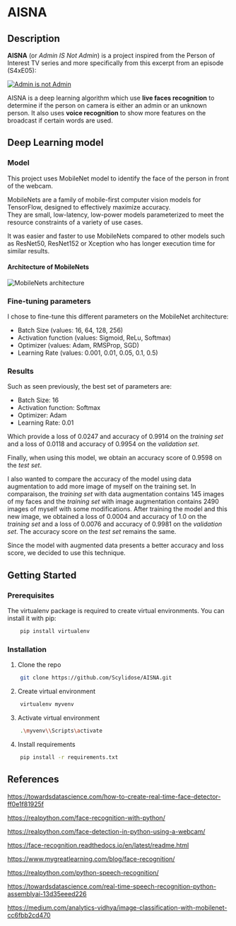 # AISNA

## Description 

**AISNA** (or *Admin IS Not Admin*) is a project inspired from the Person of Interest TV series and more specifically from this excerpt from an episode (S4xE05):  

[![Admin is not Admin](http://img.youtube.com/vi/nhWe2nf24ag/0.jpg)](http://www.youtube.com/watch?v=nhWe2nf24ag "Person of Interest - Admin is not Admin")

AISNA is a deep learning algorithm which use **live faces recognition** to determine if the person on camera is either an admin or an unknown person. It also uses **voice recognition** to show more features on the broadcast if certain words are used.

## Deep Learning model

### Model

This project uses MobileNet model to identify the face of the person in front of the webcam.

MobileNets are a family of mobile-first computer vision models for TensorFlow, designed to effectively maximize accuracy.  
They are small, low-latency, low-power models parameterized to meet the resource constraints of a variety of use cases.

It was easier and faster to use MobileNets compared to other models such as ResNet50, ResNet152 or Xception who has longer execution time for similar results.

#### Architecture of MobileNets

![MobileNets architecture](https://miro.medium.com/max/570/1*TJAjuueT9_pk2Nlv1zmb4A.png)

### Fine-tuning parameters

I chose to fine-tune this different parameters on the MobileNet architecture: 

- Batch Size (values: 16, 64, 128, 256)
- Activation function (values: Sigmoid, ReLu, Softmax)
- Optimizer (values: Adam, RMSProp, SGD)
- Learning Rate (values: 0.001, 0.01, 0.05, 0.1, 0.5)

### Results

Such as seen previously, the best set of parameters are: 
- Batch Size: 16
- Activation function: Softmax
- Optimizer: Adam
- Learning Rate: 0.01

Which provide a loss of 0.0247 and accuracy of 0.9914 on the *training set* and a loss of 0.0118 and accuracy of 0.9954 on the *validation set*.  

Finally, when using this model, we obtain an accuracy score of 0.9598 on the *test set*.

I also wanted to compare the accuracy of the model using data augmentation to add more image of myself on the training set. In comparaison, the *training set* with data augmentation contains 145 images of my faces and the *training set* with image augmentation contains 2490 images of myself with some modifications.
After training the model and this new image, we obtained a loss of 0.0004 and accuracy of 1.0 on the *training set* and a loss of 0.0076 and accuracy of 0.9981 on the *validation set*. The accuracy score on the *test set* remains the same.

Since the model with augmented data presents a better accuracy and loss score, we decided to use this technique.

## Getting Started

### Prerequisites

The virtualenv package is required to create virtual environments. You can install it with pip:
```sh
    pip install virtualenv
```

### Installation

1. Clone the repo
```sh
    git clone https://github.com/Scylidose/AISNA.git
```

2. Create virtual environment
```sh
    virtualenv myvenv
```

3. Activate virtual environment

```sh
    .\myvenv\\Scripts\activate
```

4. Install requirements

```sh
    pip install -r requirements.txt
```

## References

https://towardsdatascience.com/how-to-create-real-time-face-detector-ff0e1f81925f

https://realpython.com/face-recognition-with-python/

https://realpython.com/face-detection-in-python-using-a-webcam/

https://face-recognition.readthedocs.io/en/latest/readme.html 

https://www.mygreatlearning.com/blog/face-recognition/

https://realpython.com/python-speech-recognition/

https://towardsdatascience.com/real-time-speech-recognition-python-assemblyai-13d35eeed226

https://medium.com/analytics-vidhya/image-classification-with-mobilenet-cc6fbb2cd470